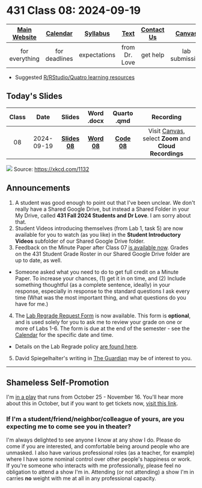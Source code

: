 # 431 Class 08: 2024-09-19

[Main Website](https://thomaselove.github.io/431-2024/) | [Calendar](https://thomaselove.github.io/431-2024/calendar.html) | [Syllabus](https://thomaselove.github.io/431-syllabus-2024/) | [Text](https://thomaselove.github.io/431-book/) | [Contact Us](https://thomaselove.github.io/431-2024/contact.html) | [Canvas](https://canvas.case.edu) | [Data and Code](https://github.com/THOMASELOVE/431-data)
:-----------: | :--------------: | :----------: | :---------: | :-------------: | :-----------: | :------------:
for everything | for deadlines | expectations | from Dr. Love | get help | lab submission | for downloads

- Suggested [R/RStudio/Quatro learning resources](https://thomaselove.github.io/431-2024/resources.html)

## Today's Slides

Class | Date | Slides | Word .docx | Quarto .qmd | Recording
:---: | :--------: | :------: | :------: | :------: | :-------------:
08 | 2024-09-19 | **[Slides 08](https://thomaselove.github.io/431-slides-2024/class08.html)** | **[Word 08](https://thomaselove.github.io/431-slides-2024/class08w.docx)** | **[Code 08](https://github.com/THOMASELOVE/431-slides-2024/blob/main/class08.qmd)** | Visit [Canvas](https://canvas.case.edu/), select **Zoom** and **Cloud Recordings**

![](https://imgs.xkcd.com/comics/frequentists_vs_bayesians.png) Source: <https://xkcd.com/1132>

## Announcements

1. A student was good enough to point out that I've been unclear. We don't really have a Shared Google Drive, but instead a Shared Folder in your My Drive, called **431 Fall 2024 Students and Dr Love**. I am sorry about that.
2. Student Videos introducing themselves (from Lab 1, task 5) are now available for you to watch (as you like) in the **Student Introductory Videos** subfolder of our Shared Google Drive folder.
3. Feedback on the Minute Paper after Class 07 [is available now](https://bit.ly/431-2024-min-07-feedback). Grades on the 431 Student Grade Roster in our Shared Google Drive folder are up to date, as well.
  - Someone asked what you need to do to get full credit on a Minute Paper. To increase your chances, (1) get it in on time, and (2) Include something thoughtful (as a complete sentence, ideally) in your response, especially in response to the standard questions I ask every time (What was the most important thing, and what questions do you have for me.)
4. The [Lab Regrade Request Form](https://bit.ly/431-2024-lab-regrade-request) is now available. This form is **optional**, and is used solely for you to ask me to review your grade on one or more of Labs 1-6. The form is due at the end of the semester - see the [Calendar](https://thomaselove.github.io/431-2024/calendar.html) for the specific date and time.
  - Details on the Lab Regrade policy [are found here](https://github.com/THOMASELOVE/431-labs-2024/blob/main/README.md#lab-regrade-requests-will-be-reviewed-in-december). 
5. David Spiegelhalter's writing in [The Guardian](https://www.theguardian.com/profile/david-spiegelhalter) may be of interest to you.

---------

## Shameless Self-Promotion

I'm [in a play](https://github.com/THOMASELOVE/theater/blob/master/README.md#my-next-performances-will-be-as-justice-wargrave-in-the-play-and-then-there-were-none-at-aurora-community-theatre-october-25---november-16-2024) that runs from October 25 - November 16. You'll hear more about this in October, but if you want to get tickets now, [visit this link](https://www.auroracommunitytheatre.com/). 

### If I'm a student/friend/neighbor/colleague of yours, are you expecting me to come see you in theater?

I'm always delighted to see anyone I know at any show I do. Please do come if you are interested, and comfortable being around people who are unmasked. I also have various professional roles (as a teacher, for example) where I have some nominal control over other people's happiness or work. If you're someone who interacts with me professionally, please feel no obligation to attend a show I'm in. Attending (or not attending) a show I'm in carries **no** weight with me at all in any professional capacity.
